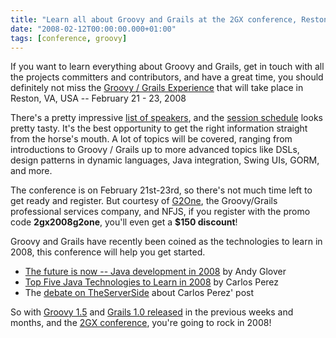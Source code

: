 ```yaml
---
title: "Learn all about Groovy and Grails at the 2GX conference, Reston, VA"
date: "2008-02-12T00:00:00.000+01:00"
tags: [conference, groovy]
---
```


If you want to learn everything about Groovy and Grails, get in touch with all the projects committers and contributors, and have a great time, you should definitely not miss the [Groovy / Grails Experience](http://www.groovygrails.com/gg/2gexperience) that will take place in Reston, VA, USA -- February 21 - 23, 2008

There's a pretty impressive [list of speakers](http://www.groovygrails.com/gg/conference/speakers?showId=131), and the [session schedule](http://www.groovygrails.com/gg/conference/schedule?showId=131) looks pretty tasty. It's the best opportunity to get the right information straight from the horse's mouth. A lot of topics will be covered, ranging from introductions to Groovy / Grails up to more advanced topics like DSLs, design patterns in dynamic languages, Java integration, Swing UIs, GORM, and more.

The conference is on February 21st-23rd, so there's not much time left to get ready and register. But courtesy of [G2One](http://www.g2one.com/), the Groovy/Grails professional services company, and NFJS, if you register with the promo code **2gx2008g2one**, you'll even get a **$150 discount**!

Groovy and Grails have recently been coined as the technologies to learn in 2008, this conference will help you get started.

*   [The future is now -- Java development in 2008](http://glaforge.free.fr/weblog/index.php?itemid=231) by Andy Glover
*   [Top Five Java Technologies to Learn in 2008](http://www.manageability.org/blog/stuff/five-java-technologies-to-learn-in-2008) by Carlos Perez
*   The [debate on TheServerSide](http://www.theserverside.com/news/thread.tss?thread_id=48270) about Carlos Perez' post

So with [Groovy 1.5](http://www.infoq.com/articles/groovy-1.5-new) and [Grails 1.0 released](http://www.theserverside.com/news/thread.tss?thread_id=48360) in the previous weeks and months, and the [2GX conference](http://www.groovygrails.com/gg/2gexperience), you're going to rock in 2008!